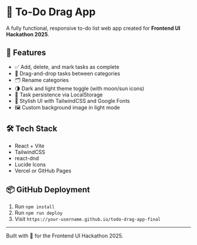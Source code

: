 # 📝 To-Do Drag App

A fully functional, responsive to-do list web app created for **Frontend UI Hackathon 2025**.

## 🚀 Features

- ✅ Add, delete, and mark tasks as complete
- 🔄 Drag-and-drop tasks between categories
- 🗂 Rename categories
- 🌗 Dark and light theme toggle (with moon/sun icons)
- 🧠 Task persistence via LocalStorage
- 🎨 Stylish UI with TailwindCSS and Google Fonts
- 🖼 Custom background image in light mode

## 🛠 Tech Stack

- React + Vite
- TailwindCSS
- react-dnd
- Lucide Icons
- Vercel or GitHub Pages

## 📦 GitHub Deployment

1. Run `npm install`
2. Run `npm run deploy`
3. Visit `https://your-username.github.io/todo-drag-app-final`

---
Built with 💜 for the Frontend UI Hackathon 2025.